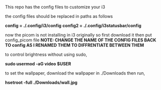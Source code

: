 This repo has the config files to customize your i3

the config files should be replaced in paths as follows

**config = ./.config/i3/config**
**config2 = ./.config/i3statusbar/config**

now the picom is not installing in i3 originally so first download it then put config_picom file
**NOTE: CHANGE THE NAME OF THE CONFIG FILES BACK TO config AS I RENAMED THEM TO DIFFRENTIATE BETWEEN THEM**


to control brightness without using sudo,

**sudo usermod -aG video $USER**


to set the wallpaper, download the wallpaper in ./Downloads then run,

**hsetroot -full ./Downloads/wall.jpg**
